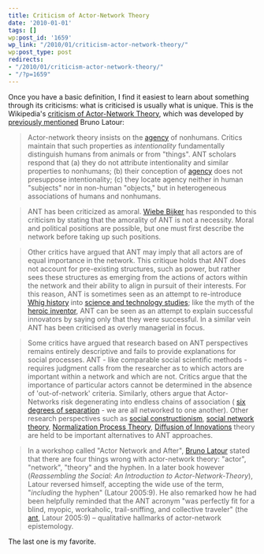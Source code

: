 ```yaml
---
title: Criticism of Actor-Network Theory
date: '2010-01-01'
tags: []
wp:post_id: '1659'
wp_link: "/2010/01/criticism-actor-network-theory/"
wp:post_type: post
redirects:
- "/2010/01/criticism-actor-network-theory/"
- "/?p=1659"
---
```


Once you have a basic definition, I find it easiest to learn about something through its criticisms: what is criticised is usually what is unique. This is the Wikipedia's [criticism of Actor-Network Theory](http://en.wikipedia.org/wiki/Actor-network_theory#Some_criticism), which was developed by [previously mentioned](http://www.island94.org/2010/01/modern-and-post-modern-science/) Bruno Latour:

> Actor-network theory insists on the [agency](http://en.wikipedia.org/wiki/Human_agency "Human agency") of nonhumans. Critics maintain that such properties as _intentionality_ fundamentally distinguish humans from animals or from "things". ANT scholars respond that (a) they do not attribute intentionality and similar properties to nonhumans; (b) their conception of [agency](http://en.wikipedia.org/wiki/Human_agency "Human agency") does not presuppose intentionality; (c) they locate agency neither in human "subjects" nor in non-human "objects," but in heterogeneous associations of humans and nonhumans.

>

> ANT has been criticized as amoral. [Wiebe Bijker](http://en.wikipedia.org/wiki/Wiebe_Bijker "Wiebe Bijker") has responded to this criticism by stating that the amorality of ANT is not a necessity. Moral and political positions are possible, but one must first describe the network before taking up such positions.

>

> Other critics have argued that ANT may imply that all actors are of equal importance in the network. This critique holds that ANT does not account for pre-existing structures, such as power, but rather sees these structures as emerging from the actions of actors within the network and their ability to align in pursuit of their interests. For this reason, ANT is sometimes seen as an attempt to re-introduce [Whig history](http://en.wikipedia.org/wiki/Whig_history "Whig history") into [science and technology studies](http://en.wikipedia.org/wiki/Science_and_technology_studies "Science and technology studies"); like the myth of the [heroic inventor](http://en.wikipedia.org/w/index.php?title=Heroic_inventor&action=edit&redlink=1 "Heroic inventor (page does not exist)"), ANT can be seen as an attempt to explain successful innovators by saying only that they were successful. In a similar vein ANT has been criticised as overly managerial in focus.

>

> Some critics have argued that research based on ANT perspectives remains entirely descriptive and fails to provide explanations for social processes. ANT - like comparable social scientific methods - requires judgment calls from the researcher as to which actors are important within a network and which are not. Critics argue that the importance of particular actors cannot be determined in the absence of 'out-of-network' criteria. Similarly, others argue that Actor-Networks risk degenerating into endless chains of association ( [six degrees of separation](http://en.wikipedia.org/wiki/Six_degrees_of_separation "Six degrees of separation") - we are all networked to one another). Other research perspectives such as [social constructionism](http://en.wikipedia.org/wiki/Social_constructionism "Social constructionism"), [social network theory](http://en.wikipedia.org/wiki/Social_network_theory "Social network theory"), [Normalization Process Theory](http://en.wikipedia.org/wiki/Normalization_Process_Theory "Normalization Process Theory"), [Diffusion of Innovations](http://en.wikipedia.org/wiki/Diffusion_of_Innovations "Diffusion of Innovations") theory are held to be important alternatives to ANT approaches.

>

> In a workshop called "Actor Network and After", [Bruno Latour](http://en.wikipedia.org/wiki/Bruno_Latour "Bruno Latour") stated that there are four things wrong with actor-network theory: "actor", "network", "theory" and the hyphen. In a later book however (_Reassembling the Social: An Introduction to Actor-Network-Theory_), Latour reversed himself, accepting the wide use of the term, "_including_ the hyphen" (Latour 2005:9). He also remarked how he had been helpfully reminded that the ANT acronym "was perfectly fit for a blind, myopic, workaholic, trail-sniffing, and collective traveler" (the [ant](http://en.wikipedia.org/wiki/Ant "Ant"), Latour 2005:9) – qualitative hallmarks of actor-network epistemology.

The last one is my favorite.
